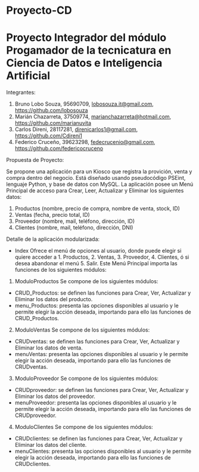 # Proyecto-CD
# Proyecto Integrador del módulo Progamador de la tecnicatura en Ciencia de Datos e Inteligencia Artificial 

   Integrantes:
   
1. Bruno Lobo Souza, 95690709, lobosouza.it@gmail.com, https://github.com/lobosouza
2. Marián Chazarreta, 37509774, marianchazarreta@hotmail.com, https://github.com/marianuvita
3. Carlos Direni, 28117281, direnicarlos1@gmail.com, https://github.com/Cdireni1
4. Federico Cruceño, 39623298, fedecrucenio@gmail.com, https://github.com/federicocruceno


  Propuesta de Proyecto:
  
Se propone una aplicación para un Kiosco que registra la provición, venta y compra dentro del negocio. Está diseñado usando pseudocódigo PSEint, lenguaje Python, y base de datos con MySQL.
La aplicación posee un Menú Principal de acceso para Crear, Leer, Actualizar y Eliminar los siguientes datos: 
1. Productos (nombre, precio de compra, nombre de venta, stock, ID)
2. Ventas (fecha, precio total, ID)
3. Proveedor (nombre, mail, teléfono, dirección, ID)
4. Clientes (nombre, mail, teléfono, dirección, DNI)

  Detalle de la aplicación modularizada:
  
- Index
Ofrece el menú de opciones al usuario, donde puede elegir si quiere acceder a 1. Productos, 2. Ventas, 3. Proveedor, 4. Clientes, ó si desea abandonar el menú 5. Salir.
Este Menú Principal importa las funciones de los siguientes módulos:

  
1. ModuloProductos
Se compone de los siguientes módulos:
- CRUD_Productos: se definen las funciones para Crear, Ver, Actualizar y Eliminar los datos del producto.
- menu_Productos: presenta las opciones disponibles al usuario y le permite elegir la acción deseada, importando para ello las funciones de CRUD_Productos.

2. ModuloVentas
Se compone de los siguientes módulos:
- CRUDventas: se definen las funciones para Crear, Ver, Actualizar y Eliminar los datos de venta.
- menuVentas: presenta las opciones disponibles al usuario y le permite elegir la acción deseada, importando para ello las funciones de CRUDventas.

3. ModuloProveedor
Se compone de los siguientes módulos:
- CRUDproveedor: se definen las funciones para Crear, Ver, Actualizar y Eliminar los datos del proveedor.
- menuProveedor: presenta las opciones disponibles al usuario y le permite elegir la acción deseada, importando para ello las funciones de CRUDproveedor.

4. ModuloClientes
Se compone de los siguientes módulos:
- CRUDclientes: se definen las funciones para Crear, Ver, Actualizar y Eliminar los datos del cliente.
- menuClientes: presenta las opciones disponibles al usuario y le permite elegir la acción deseada, importando para ello las funciones de CRUDclientes.

